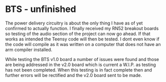 # BTS - unfinished                 
The power delivery circuitry is about the only thing I have as of yet confirmed to actually function. I finally received my RN52 breakout boards so testing of the audio section of the project can now go ahead. If that works as intended the Teensy code will then be tested. I dont even know if the code will compile as it was written on a computer that does not have an arm compiler installed.

While testing the BTS v1.0 board a number of issues were found and those are being addressed in the v2.0 board which is current a W.I.P. as testing has not been completed. When this testing is in fact complete then and further errors will be rectified and the v2.0 board sent to be made.

             


